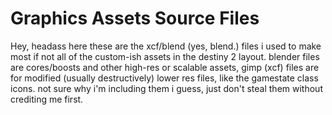# Graphics Assets Source Files

Hey, headass here
these are the xcf/blend (yes, blend.) files i used to make most if not all of the custom-ish assets in the destiny 2 layout.
blender files are cores/boosts and other high-res or scalable assets, gimp (xcf) files are for modified (usually destructively) lower res files, like the gamestate class icons.
not sure why i'm including them i guess, just don't steal them without crediting me first.
